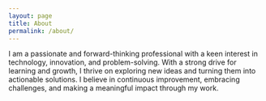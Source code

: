 ```yaml
---
layout: page
title: About
permalink: /about/
---
```


I am a passionate and forward-thinking professional with a keen interest in technology, innovation, 
and problem-solving. With a strong drive for learning and growth, I thrive on exploring new ideas and 
turning them into actionable solutions. I believe in continuous improvement, embracing challenges, 
and making a meaningful impact through my work.
